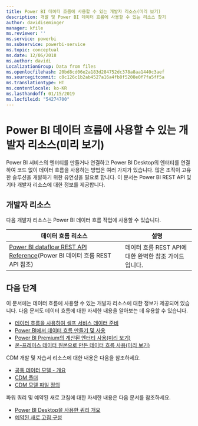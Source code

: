 ```yaml
---
title: Power BI 데이터 흐름에 사용할 수 있는 개발자 리소스(미리 보기)
description: 개발 및 Power BI 데이터 흐름에 사용할 수 있는 리소스 찾기
author: davidiseminger
manager: kfile
ms.reviewer: ''
ms.service: powerbi
ms.subservice: powerbi-service
ms.topic: conceptual
ms.date: 12/06/2018
ms.author: davidi
LocalizationGroup: Data from files
ms.openlocfilehash: 20bd8cd06e2a183d284752dc378a8aa1440c3aef
ms.sourcegitcommit: c8c126c1b2ab4527a16a4fb8f5208e0f7fa5ff5a
ms.translationtype: HT
ms.contentlocale: ko-KR
ms.lasthandoff: 01/15/2019
ms.locfileid: "54274700"
---
```

# <a name="developer-resources-for-power-bi-dataflows-preview"></a>Power BI 데이터 흐름에 사용할 수 있는 개발자 리소스(미리 보기)

Power BI 서비스의 엔터티를 만들거나 연결하고 Power BI Desktop의 엔터티를 연결하여 코드 없이 데이터 흐름을 사용하는 방법은 여러 가지가 있습니다. 많은 조직이 고유한 솔루션을 개발하기 위한 유연성을 필요로 합니다. 이 문서는 Power BI REST API 및 기타 개발자 리소스에 대한 정보를 제공합니다.


## <a name="developer-resources"></a>개발자 리소스

다음 개발자 리소스는 Power BI 데이터 흐름 작업에 사용할 수 있습니다.


| 데이터 흐름 리소스 | 설명 |
| --- | --- |
| [Power BI dataflow REST API Reference](https://go.microsoft.com/fwlink/?linkid=2047629)(Power BI 데이터 흐름 REST API 참조)    | 데이터 흐름 REST API에 대한 완벽한 참조 가이드입니다.|


## <a name="next-steps"></a>다음 단계

이 문서에는 데이터 흐름에 사용할 수 있는 개발자 리소스에 대한 정보가 제공되어 있습니다. 다음 문서도 데이터 흐름에 대한 자세한 내용을 알아보는 데 유용할 수 있습니다.

* [데이터 흐름을 사용하여 셀프 서비스 데이터 준비](service-dataflows-overview.md)
* [Power BI에서 데이터 흐름 만들기 및 사용](service-dataflows-create-use.md)
* [Power BI Premium의 계산된 엔터티 사용(미리 보기)](service-dataflows-computed-entities-premium.md)
* [온-프레미스 데이터 원본으로 만든 데이터 흐름 사용(미리 보기)](service-dataflows-on-premises-gateways.md)

CDM 개발 및 자습서 리소스에 대한 내용은 다음을 참조하세요.
* [공통 데이터 모델 - 개요 ](https://docs.microsoft.com/powerapps/common-data-model/overview)
* [CDM 폴더](https://go.microsoft.com/fwlink/?linkid=2045304)
* [CDM 모델 파일 정의](https://go.microsoft.com/fwlink/?linkid=2045521)


파워 쿼리 및 예약된 새로 고침에 대한 자세한 내용은 다음 문서를 참조하세요.
* [Power BI Desktop을 사용한 쿼리 개요](desktop-query-overview.md)
* [예약된 새로 고침 구성](refresh-scheduled-refresh.md)



